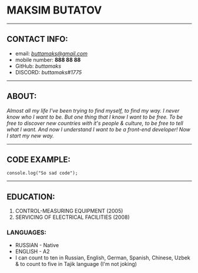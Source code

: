 # MAKSIM BUTATOV

*****

## CONTACT INFO:
* email: *buttamaks@gmail.com*
* mobile number: **888 88 88**
* GitHub: *buttamaks*
* DISCORD: *buttamaks#1775*

*****

## ABOUT:
*Almost all my life I've been trying to find myself, to find my way. I never know who I want to be. But one thing that I know I want to be free. To be free to discover new countries with it's people & culture, to be free to tell what I want.
And now I understand I want to be a front-end developer! Now I start my new way.*

*****

## CODE EXAMPLE:
`console.log("So sad code");`

*****

## EDUCATION:
1. CONTROL-MEASURING EQUIPMENT (2005)
2. SERVICING OF ELECTRICAL FACILITIES (2008)

### LANGUAGES:
* RUSSIAN - Native
* ENGLISH - A2
* I can count to ten in Russian, English, German, Spanish, Chinese, Uzbek & to count to five in Tajik language (I'm not joking)